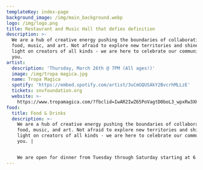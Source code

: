 ```yaml
---
templateKey: index-page
background_image: /img/main_background.webp
logo: /img/logo.png
title: Restaurant and Music Hall that defies definition
description: >-
  We are a hub of creative energy pushing the boundaries of collaboration in
  food, music, and art. Not afraid to explore new territories and shine the
  light on creators of all kinds - we are here to celebrate our community with
  you.
artist:
  description: 'Thursday, March 26th @ 7PM (All ages!)'
  image: /img/tropa magica.jpg
  name: Tropa Magica
  spotify: 'https://embed.spotify.com/artist/3uCmGQUSAkY2BvcrhMLLzE'
  tickets: snvfoundation.org
  website: >-
    https://www.tropamagica.com/?fbclid=IwAR2IwZ65PoVagtD0boL3_wpxRw3XH395zSRI07ESPNuQSFh52pjPNlrmaw0
food:
  title: Food & Drinks
  description: >-
    We are a hub of creative energy pushing the boundaries of collaboration in
    food, music, and art. Not afraid to explore new territories and shine the
    light on creators of all kinds - we are here to celebrate our community with
    you. | 


    We are open for dinner from Tuesday through Saturday starting at 6:00 PM.
---
```



